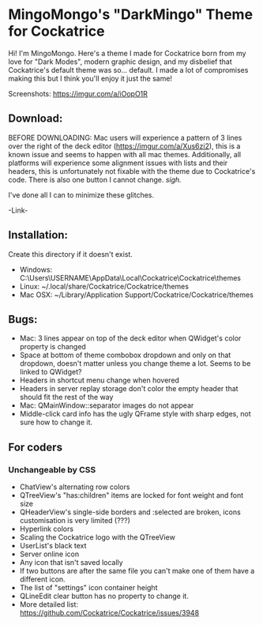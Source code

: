# MingoMongo's "DarkMingo" Theme for Cockatrice
Hi! I'm MingoMongo. Here's a theme I made for Cockatrice born from my love for "Dark Modes", modern graphic design, and my disbelief that Cockatrice's default theme was so... default. I made a lot of compromises making this but I think you'll enjoy it just the same!

Screenshots: https://imgur.com/a/iOopO1R

## Download:
BEFORE DOWNLOADING: Mac users will experience a pattern of 3 lines over the right of the deck editor (https://imgur.com/a/Xus6zi2), this is a known issue and seems to happen with all mac themes. Additionally, all platforms will experience some alignment issues with lists and their headers, this is unfortunately not fixable with the theme due to Cockatrice's code.
There is also one button I cannot change. *sigh.*


I've done all I can to minimize these glitches.

-Link-

## Installation:
Create this directory if it doesn't exist.<br>
* Windows: C:\Users\USERNAME\AppData\Local\Cockatrice\Cockatrice\themes
* Linux: ~/.local/share/Cockatrice/Cockatrice/themes
* Mac OSX: ~/Library/Application Support/Cockatrice/Cockatrice/themes

## Bugs:
* Mac: 3 lines appear on top of the deck editor when QWidget's color property is changed
* Space at bottom of theme combobox dropdown and only on that dropdown, doesn't matter
unless you change theme a lot. Seems to be linked to QWidget?
* Headers in shortcut menu change when hovered
* Headers in server replay storage don't color the empty header that should fit the rest of the way
* Mac: QMainWindow::separator images do not appear
* Middle-click card info has the ugly QFrame style with sharp edges, not sure how to change it.

## For coders
### Unchangeable by CSS
* ChatView's alternating row colors
* QTreeView's "has:children" items are locked for font weight and font size
* QHeaderView's single-side borders and :selected are broken, icons customisation is very limited (???)
* Hyperlink colors
* Scaling the Cockatrice logo with the QTreeView
* UserList's black text
* Server online icon
* Any icon that isn't saved locally
* If two buttons are after the same file you can't make one of them have a different icon.
* The list of "settings" icon container height
* QLineEdit clear button has no property to change it.
* More detailed list: https://github.com/Cockatrice/Cockatrice/issues/3948
